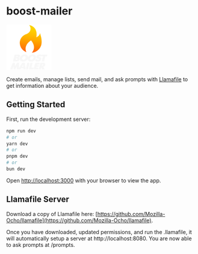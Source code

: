 # boost-mailer

<img src="/public/boost-mailer-logo-dark.png" width="120" height="120" alt="Boost Mailer logo">

Create emails, manage lists, send mail, and ask prompts with [Llamafile](https://github.com/Mozilla-Ocho/llamafile) to get information about your audience.

## Getting Started

First, run the development server:

```bash
npm run dev
# or
yarn dev
# or
pnpm dev
# or
bun dev
```

Open [http://localhost:3000](http://localhost:3000) with your browser to view the app.

## Llamafile Server

Download a copy of Llamafile here: [https://github.com/Mozilla-Ocho/llamafile](https://github.com/Mozilla-Ocho/llamafile).

Once you have downloaded, updated permissions, and run the .llamafile, it will automatically setup a server at http://localhost:8080. You are now able to ask prompts at /prompts.